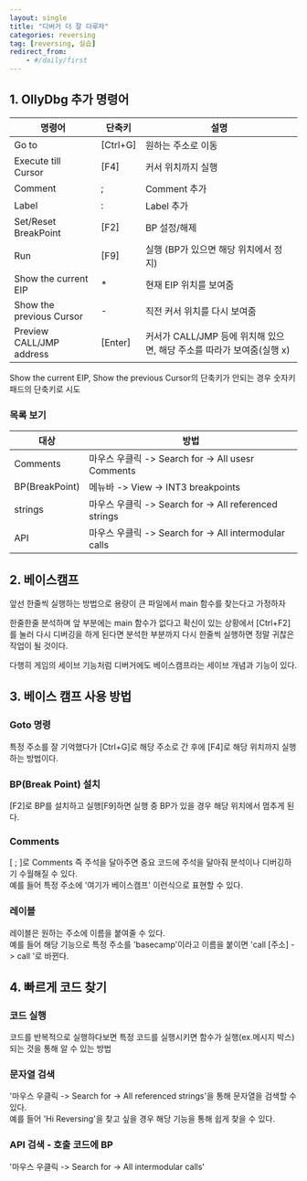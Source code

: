 ```yaml
---
layout: single
title: "디버거 더 잘 다루자"
categories: reversing
tag: [reversing, 실습]
redirect_from:
    - #/daily/first
---
```


## 1. OllyDbg 추가 명령어
|명령어|단축키|설명|
|-----|-----|-----|
|Go to|[Ctrl+G]|원하는 주소로 이동|
|Execute till Cursor|[F4]|커서 위치까지 실행|
|Comment|;|Comment 추가|
|Label|:|Label 추가|
|Set/Reset BreakPoint|[F2]|BP 설정/해제|
|Run|[F9]|실행 (BP가 있으면 해당 위치에서 정지)|
|Show the current EIP|*|현재 EIP 위치를 보여줌|
|Show the previous Cursor|-|직전 커서 위치를 다시 보여줌
|Preview CALL/JMP address|[Enter]|커서가 CALL/JMP 등에 위치해 있으면, 해당 주소를 따라가 보여줌(실행 x)|

Show the current EIP, Show the previous Cursor의 단축키가 안되는 경우 숫자키패드의 단축키로 시도

### 목록 보기
|대상|방법|
|-----|-----|
|Comments|마우스 우클릭 -> Search for -> All usesr Comments|
|BP(BreakPoint)|메뉴바 -> View -> INT3 breakpoints|
|strings|마우스 우클릭 -> Search for -> All referenced strings|
|API|마우스 우클릭 -> Search for -> All intermodular calls|

## 2. 베이스캠프
앞선 한줄씩 실행하는 방법으로 용량이 큰 파일에서 main 함수를 찾는다고 가정하자  

한줄한줄 분석하며 앞 부분에는 main 함수가 없다고 확신이 있는 상황에서 [Ctrl+F2]를 눌러 다시 디버깅을 하게 된다면 분석한 부분까지 다시 한줄씩 실행하면 정말 귀찮은 작업이 될 것이다.  

다행히 게임의 세이브 기능처럼 디버거에도 베이스캠프라는 세이브 개념과 기능이 있다.


## 3. 베이스 캠프 사용 방법
### Goto 명령
특정 주소를 잘 기억했다가 [Ctrl+G]로 해당 주소로 간 후에 [F4]로 해당 위치까지 실행하는 방법이다.

### BP(Break Point) 설치
[F2]로 BP를 설치하고 실행[F9]하면 실행 중 BP가 있을 경우 해당 위치에서 멈추게 된다.  

### Comments
[ ; ]로 Comments 즉 주석을 달아주면 중요 코드에 주석을 달아줘 분석이나 디버깅하기 수월해질 수 있다.  
예를 들어 특정 주소에 '여기가 베이스캠프' 이런식으로 표현할 수 있다.

### 레이블
레이블은 원하는 주소에 이름을 붙여줄 수 있다.  
예를 들어 해당 기능으로 특정 주소를 'basecamp'이라고 이름을 붙이면 'call [주소] -> call '로 바뀐다.

## 4. 빠르게 코드 찾기
### 코드 실행
코드를 반복적으로 실행하다보면 특정 코드를 실행시키면 함수가 실행(ex.메시지 박스)되는 것을 통해 알 수 있는 방법  

### 문자열 검색
'마우스 우클릭 -> Search for -> All referenced strings'을 통해 문자열을 검색할 수 있다.  
예를 들어 'Hi Reversing'을 찾고 싶을 경우 해당 기능을 통해 쉽게 찾을 수 있다.

### API 검색 - 호출 코드에 BP
'마우스 우클릭 -> Search for -> All intermodular calls'